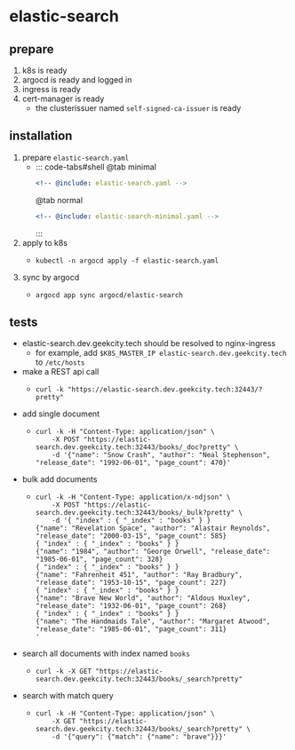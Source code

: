 # elastic-search

## prepare

1. k8s is ready
2. argocd is ready and logged in
3. ingress is ready
4. cert-manager is ready
    * the clusterissuer named `self-signed-ca-issuer` is ready

## installation

1. prepare `elastic-search.yaml`
    * ::: code-tabs#shell
      @tab minimal
      ```yaml
      <!-- @include: elastic-search.yaml -->
      ```
      @tab normal
      ```yaml
      <!-- @include: elastic-search-minimal.yaml -->
      ```
      :::
2. apply to k8s
    * ```shell
      kubectl -n argocd apply -f elastic-search.yaml
      ```
3. sync by argocd
    * ```shell
      argocd app sync argocd/elastic-search
      ```

## tests

* elastic-search.dev.geekcity.tech should be resolved to nginx-ingress
    + for example, add `$K8S_MASTER_IP elastic-search.dev.geekcity.tech` to `/etc/hosts`
* make a REST api call
    + ```shell
      curl -k "https://elastic-search.dev.geekcity.tech:32443/?pretty"
      ```
* add single document
    + ```shell
      curl -k -H "Content-Type: application/json" \
          -X POST "https://elastic-search.dev.geekcity.tech:32443/books/_doc?pretty" \
          -d '{"name": "Snow Crash", "author": "Neal Stephenson", "release_date": "1992-06-01", "page_count": 470}'
      ```
* bulk add documents
    + ```shell
      curl -k -H "Content-Type: application/x-ndjson" \
          -X POST "https://elastic-search.dev.geekcity.tech:32443/books/_bulk?pretty" \
          -d '{ "index" : { "_index" : "books" } }
      {"name": "Revelation Space", "author": "Alastair Reynolds", "release_date": "2000-03-15", "page_count": 585}
      { "index" : { "_index" : "books" } }
      {"name": "1984", "author": "George Orwell", "release_date": "1985-06-01", "page_count": 328}
      { "index" : { "_index" : "books" } }
      {"name": "Fahrenheit 451", "author": "Ray Bradbury", "release_date": "1953-10-15", "page_count": 227}
      { "index" : { "_index" : "books" } }
      {"name": "Brave New World", "author": "Aldous Huxley", "release_date": "1932-06-01", "page_count": 268}
      { "index" : { "_index" : "books" } }
      {"name": "The Handmaids Tale", "author": "Margaret Atwood", "release_date": "1985-06-01", "page_count": 311}
      '
      ```
* search all documents with index named `books`
    + ```shell
      curl -k -X GET "https://elastic-search.dev.geekcity.tech:32443/books/_search?pretty"
      ```
* search with match query
    + ```shell
      curl -k -H "Content-Type: application/json" \
          -X GET "https://elastic-search.dev.geekcity.tech:32443/books/_search?pretty" \
          -d '{"query": {"match": {"name": "brave"}}}'
      ```
